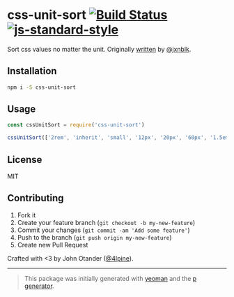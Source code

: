 # css-unit-sort [![Build Status](https://secure.travis-ci.org/cssstats/css-unit-sort.svg?branch=master)](https://travis-ci.org/cssstats/css-unit-sort) [![js-standard-style](https://img.shields.io/badge/code%20style-standard-brightgreen.svg?style=flat)](https://github.com/feross/standard)

Sort css values no matter the unit.
Originally [written](https://github.com/cssstats/cssstats/blob/16fe37c96623fd3cdb24bd302ef6f6e93826af0f/controllers/stats.js#L98) by [@jxnblk](https://twitter.com/jxnblk).

## Installation

```bash
npm i -S css-unit-sort
```

## Usage

```javascript
const cssUnitSort = require('css-unit-sort')

cssUnitSort(['2rem', 'inherit', 'small', '12px', '20px', '60px', '1.5em']) // => ['60px', '2rem', '1.5em', '20px', 'inherit', 'small', '12px']
```

## License

MIT

## Contributing

1. Fork it
2. Create your feature branch (`git checkout -b my-new-feature`)
3. Commit your changes (`git commit -am 'Add some feature'`)
4. Push to the branch (`git push origin my-new-feature`)
5. Create new Pull Request

Crafted with <3 by John Otander ([@4lpine](https://twitter.com/4lpine)).

---

> This package was initially generated with [yeoman](http://yeoman.io) and the [p generator](https://github.com/johnotander/generator-p.git).
